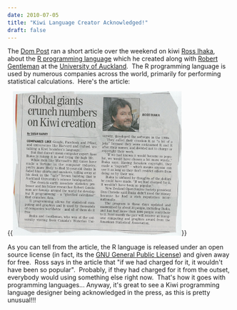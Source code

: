 ```yaml
---
date: 2010-07-05
title: "Kiwi Language Creator Acknowledged!"
draft: false
---
```


The [Dom Post](http://www.dompost.co.nz/) ran a short article over the weekend on kiwi [Ross Ihaka](http://www.stat.auckland.ac.nz/~ihaka/), about the [R programming language](http://en.wikipedia.org/wiki/R_programming_language) which he created along with [Robert Gentleman](http://gentleman.fhcrc.org/) at the [University of Auckland](http://www.auckland.ac.nz/).  The R programming language is used by numerous companies across the world, primarily for performing statistical calculations.  Here's the article:

{{<img class="text-center" width="75%" src="/images/2010/dompostRlang1.jpg">}}

As you can tell from the article, the R language is released under an open source license (in fact, its the [GNU General Public License](http://en.wikipedia.org/wiki/GNU_General_Public_License)) and given away for free.  Ross says in the article that "if we had charged for it, it wouldn't have been so popular".  Probably, if they had charged for it from the outset, everybody would using something else right now.  That's how it goes with programming languages...
Anyway, it's great to see a Kiwi programming language designer being acknowledged in the press, as this is pretty unusual!!!
